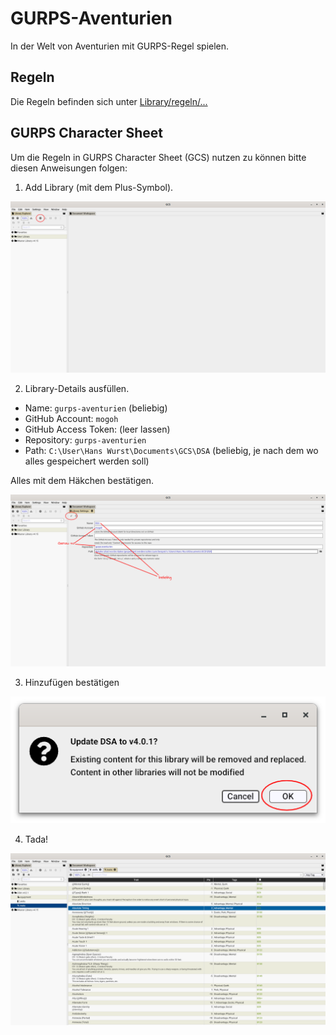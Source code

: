 # GURPS-Aventurien

In der Welt von Aventurien mit GURPS-Regel spielen.

## Regeln

Die Regeln befinden sich unter [Library/regeln/...](Library/regeln/charaktererschaffung.md)

## GURPS Character Sheet

Um die Regeln in GURPS Character Sheet (GCS) nutzen zu können bitte diesen Anweisungen folgen:

1. Add Library (mit dem Plus-Symbol).

![](images/add_library_to_gcs_1.png)

2. Library-Details ausfüllen.

- Name: `gurps-aventurien` (beliebig)
- GitHub Account: `mogoh`
- GitHub Access Token: (leer lassen)
- Repository: `gurps-aventurien`
- Path: `C:\User\Hans Wurst\Documents\GCS\DSA` (beliebig, je nach dem wo alles gespeichert werden soll)

Alles mit dem Häkchen bestätigen.

![](images/add_library_to_gcs_2.png)

3. Hinzufügen bestätigen

![](images/add_library_to_gcs_3.png)

4. Tada!

![](images/add_library_to_gcs_4.png)
